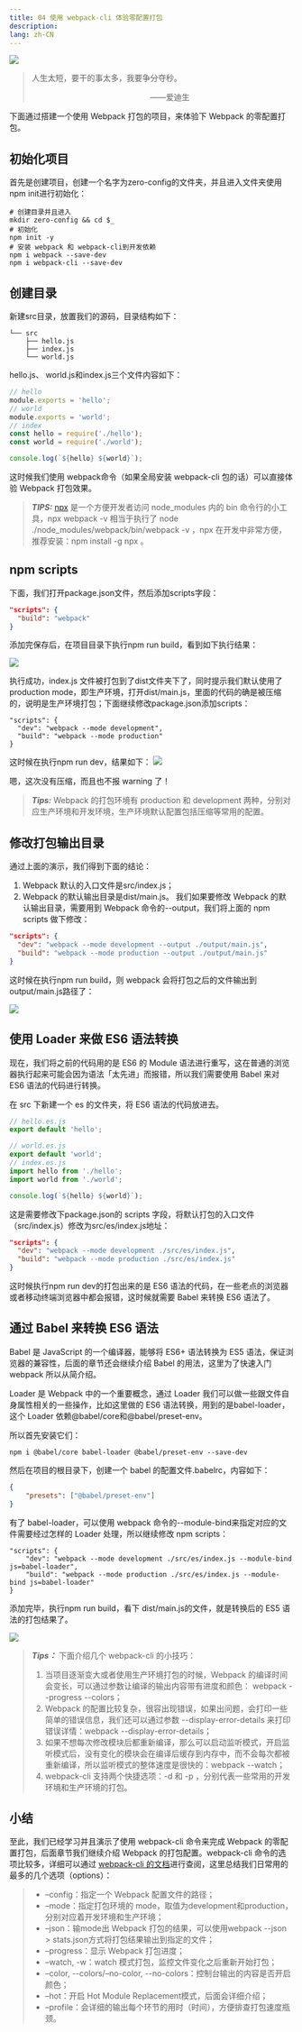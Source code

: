 ```yaml
---
title: 04 使用 webpack-cli 体验零配置打包
description: 
lang: zh-CN
---
```


![](https://img4.mukewang.com/5cd962f40001a7a706400360.jpg)

> 人生太短，要干的事太多，我要争分夺秒。
> 
> &emsp;&emsp;&emsp;&emsp;&emsp;&emsp;&emsp;&emsp;&emsp;&emsp;&emsp;&emsp;&emsp;&emsp;&emsp;——爱迪生

下面通过搭建一个使用 Webpack 打包的项目，来体验下 Webpack 的零配置打包。

## 初始化项目

首先是创建项目，创建一个名字为zero-config的文件夹，并且进入文件夹使用npm init进行初始化：

```
# 创建目录并且进入
mkdir zero-config && cd $_
# 初始化
npm init -y
# 安装 webpack 和 webpack-cli到开发依赖
npm i webpack --save-dev
npm i webpack-cli --save-dev
```

## 创建目录

新建src目录，放置我们的源码，目录结构如下：

```
└── src
    ├── hello.js
    ├── index.js
    └── world.js
```

hello.js、 world.js和index.js三个文件内容如下：

```javascript
// hello
module.exports = 'hello';
// world
module.exports = 'world';
// index
const hello = require('./hello');
const world = require('./world');

console.log(`${hello} ${world}`);
```

这时候我们使用 webpack命令（如果全局安装 webpack-cli 包的话）可以直接体验 Webpack 打包效果。

> ***TIPS:*** [npx](https://www.npmjs.com/package/npx) 是一个方便开发者访问 node_modules 内的 bin 命令行的小工具，npx webpack -v 相当于执行了 node ./node_modules/webpack/bin/webpack -v ，npx 在开发中非常方便，推荐安装：npm install -g npx 。

## npm scripts
下面，我们打开package.json文件，然后添加scripts字段：

```json
"scripts": {
  "build": "webpack"
}
```
添加完保存后，在项目目录下执行npm run build，看到如下执行结果：

![](http://img.mukewang.com/5cd8d3f50001297014441032.png)

执行成功，index.js 文件被打包到了dist文件夹下了，同时提示我们默认使用了production mode，即生产环境，打开dist/main.js，里面的代码的确是被压缩的，说明是生产环境打包；下面继续修改package.json添加scripts：

```
"scripts": {
  "dev": "webpack --mode development",
  "build": "webpack --mode production"
}
```

这时候在执行npm run dev，结果如下：
![](http://img.mukewang.com/5cd8d4240001846f14440648.png)

嗯，这次没有压缩，而且也不报 warning 了！

> ***Tips:*** Webpack 的打包环境有 production 和 development 两种，分别对应生产环境和开发环境，生产环境默认配置包括压缩等常用的配置。

## 修改打包输出目录
通过上面的演示，我们得到下面的结论：

1. Webpack 默认的入口文件是src/index.js；
2. Webpack 的默认输出目录是dist/main.js。
我们如果要修改 Webpack 的默认输出目录，需要用到 Webpack 命令的--output，我们将上面的 npm scripts 做下修改：

```json
"scripts": {
  "dev": "webpack --mode development --output ./output/main.js",
  "build": "webpack --mode production --output ./output/main.js"
}
```

这时候在执行npm run build，则 webpack 会将打包之后的文件输出到output/main.js路径了：

![](http://img.mukewang.com/5cd8d60900015b7016860744.png)

## 使用 Loader 来做 ES6 语法转换
现在，我们将之前的代码用的是 ES6 的 Module 语法进行重写，这在普通的浏览器执行起来可能会因为语法「太先进」而报错，所以我们需要使用 Babel 来对 ES6 语法的代码进行转换。

在 src 下新建一个 es 的文件夹，将 ES6 语法的代码放进去。

```javascript
// hello.es.js
export default 'hello';

// world.es.js
export default 'world';
// index.es.js
import hello from './hello';
import world from './world';

console.log(`${hello} ${world}`);
```

这是需要修改下package.json的 scripts 字段，将默认打包的入口文件（src/index.js）修改为src/es/index.js地址：

```json
"scripts": {
  "dev": "webpack --mode development ./src/es/index.js",
  "build": "webpack --mode production ./src/es/index.js"
}
```

这时候执行npm run dev的打包出来的是 ES6 语法的代码，在一些老点的浏览器或者移动终端浏览器中都会报错，这时候就需要 Babel 来转换 ES6 语法了。

## 通过 Babel 来转换 ES6 语法
Babel 是 JavaScript 的一个编译器，能够将 ES6+ 语法转换为 ES5 语法，保证浏览器的兼容性，后面的章节还会继续介绍 Babel 的用法，这里为了快速入门 webpack 所以从简介绍。

Loader 是 Webpack 中的一个重要概念，通过 Loader 我们可以做一些跟文件自身属性相关的一些操作，比如这里做的 ES6 语法转换，用到的是babel-loader，这个 Loader 依赖@babel/core和@babel/preset-env。

所以首先安装它们：

```
npm i @babel/core babel-loader @babel/preset-env --save-dev
```
然后在项目的根目录下，创建一个 babel 的配置文件.babelrc，内容如下：

```json
{
    "presets": ["@babel/preset-env"]
}
```

有了 babel-loader，可以使用 webpack 命令的--module-bind来指定对应的文件需要经过怎样的 Loader 处理，所以继续修改 npm scripts：

```
"scripts": {
    "dev": "webpack --mode development ./src/es/index.js --module-bind js=babel-loader",
    "build": "webpack --mode production ./src/es/index.js --module-bind js=babel-loader"
}
```

添加完毕，执行npm run build，看下 dist/main.js的文件，就是转换后的 ES5 语法的打包结果了。

![](http://img.mukewang.com/5cd8d62f00016e7114440696.png)

> ***Tips：***
> 下面介绍几个 webpack-cli 的小技巧：
> 1. 当项目逐渐变大或者使用生产环境打包的时候，Webpack 的编译时间会变长，可以通过参数让编译的输出内容带有进度和颜色： webpack --progress --colors；
> 2. Webpack 的配置比较复杂，很容出现错误，如果出问题，会打印一些简单的错误信息，我们还可以通过参数 --display-error-details 来打印错误详情：webpack --display-error-details；
> 3. 如果不想每次修改模块后都重新编译，那么可以启动监听模式，开启监听模式后，没有变化的模块会在编译后缓存到内存中，而不会每次都被重新编译，所以监听模式的整体速度是很快的：webpack --watch；
> 4. webpack-cli 支持两个快捷选项：-d 和 -p ，分别代表一些常用的开发环境和生产环境的打包。

## 小结
至此，我们已经学习并且演示了使用 webpack-cli 命令来完成 Webpack 的零配置打包，后面章节我们继续介绍 Webpack 的打包配置。webpack-cli 命令的选项比较多，详细可以通过 [webpack-cli 的文档](https://webpack.js.org/api/cli)进行查阅，这里总结我们日常用的最多的几个选项（options）：

> * –config：指定一个 Webpack 配置文件的路径；
> * –mode：指定打包环境的 mode，取值为development和production，分别对应着开发环境和生产环境；
> * –json：输mode出 Webpack 打包的结果，可以使用webpack --json > stats.json方式将打包结果输出到指定的文件；
> * –progress：显示 Webpack 打包进度；
> * –watch, -w：watch 模式打包，监控文件变化之后重新开始打包；
> * –color, --colors/–no-color, --no-colors：控制台输出的内容是否开启颜色；
> * –hot：开启 Hot Module Replacement模式，后面会详细介绍；
> * –profile：会详细的输出每个环节的用时（时间），方便排查打包速度瓶颈。





